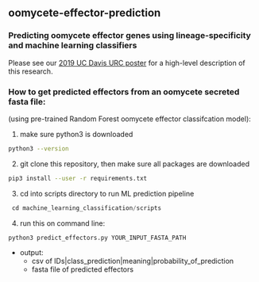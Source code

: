 ## oomycete-effector-prediction

### Predicting oomycete effector genes using lineage-specificity and machine learning classifiers

Please see our [2019 UC Davis URC poster](https://drive.google.com/file/d/1n7ccBZi6c5K6h600u0lF9xnMRiMtKWVa/view?usp=sharing) for a high-level description of this research.


### How to get predicted effectors from an oomycete secreted fasta file:

(using pre-trained Random Forest oomycete effector classifcation model):

1) make sure python3 is downloaded 
  ```bash
  python3 --version
  ```
2) git clone this repository, then make sure all packages are downloaded
  ```bash
  pip3 install --user -r requirements.txt
  ```
3) cd into scripts directory to run ML prediction pipeline
  ```python
   cd machine_learning_classification/scripts
  ```
4) run this on command line:

```python
python3 predict_effectors.py YOUR_INPUT_FASTA_PATH
```

- output:
  - csv of IDs|class_prediction|meaning|probability_of_prediction
  - fasta file of predicted effectors

